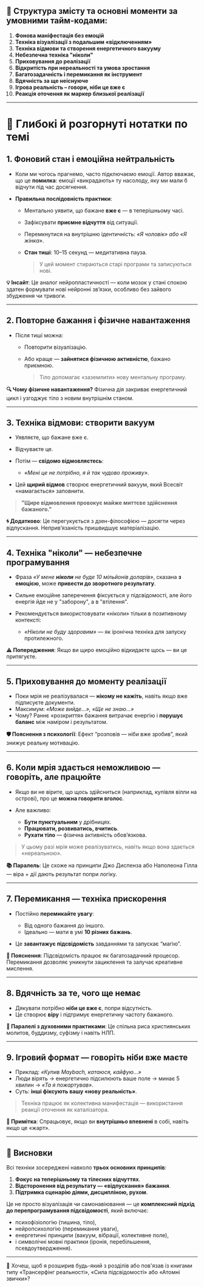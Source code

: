 ## 🧭 Структура змісту та основні моменти за умовними тайм-кодами:

1. **Фонова маніфестація без емоцій**
2. **Техніка візуалізації з подальшим «відключенням»**
3. **Техніка відмови та створення енергетичного вакууму**
4. **Небезпечна техніка "ніколи"**
5. **Приховування до реалізації**
6. **Відкритість при нереальності та умова зростання**
7. **Багатозадачність і перемикання як інструмент**
8. **Вдячність за ще неіснуюче**
9. **Ігрова реальність – говори, ніби це вже є**
10. **Реакція оточення як маркер близької реалізації**

---

# 🧠 Глибокі й розгорнуті нотатки по темі

## 1. **Фоновий стан і емоційна нейтральність**

* Коли ми чогось прагнемо, часто підключаємо емоції. Автор вважає, що це **помилка**: емоції «викрадають» ту насолоду, яку ми мали б відчути під час досягнення.
* **Правильна послідовність практики**:

  * Ментально уявити, що бажане **вже є** — в теперішньому часі.
  * Зафіксувати **приємне відчуття** від ситуації.
  * Перемкнутися на внутрішню ідентичність: *«Я чоловік» або «Я жінка»*.
  * **Стан тиші**: 10–15 секунд — медитативна пауза.

    > У цей момент стираються старі програми та записуються нові.

**💡 Інсайт**: Це аналог нейропластичності — коли мозок у стані спокою здатен формувати нові нейронні зв’язки, особливо без зайвого збудження чи тривоги.

---

## 2. **Повторне бажання і фізичне навантаження**

* Після тиші можна:

  * Повторити візуалізацію.
  * Або краще — **зайнятися фізичною активністю**, бажано приємною.

    > Тіло допомагає «заземлити» нову ментальну програму.

**🔍 Чому фізичне навантаження?**
Фізична дія закриває енергетичний цикл і узгоджує тіло з новим внутрішнім станом.

---

## 3. **Техніка відмови: створити вакуум**

* Уявляєте, що бажане вже є.
* Відчуваєте це.
* Потім — **свідомо відмовляєтесь**:

  * *«Мені це не потрібно, я й так чудово проживу»*.
* Цей **щирий відмов** створює енергетичний вакуум, який Всесвіт «намагається» заповнити.

> **"Щире відмовлення провокує майже миттєве здійснення бажаного."**

**🌀 Додатково**: Це перегукується з дзен-філософією — досягти через відпускання. Неприв’язаність пришвидшує матеріалізацію.

---

## 4. **Техніка "ніколи" — небезпечне програмування**

* Фраза *«У мене **ніколи** не буде 10 мільйонів доларів»*, сказана **з емоцією**, може **привести до зворотного результату**.
* Сильне емоційне заперечення фіксується у підсвідомості, але його енергія йде не у "заборону", а в "втілення".
* Рекомендується використовувати «ніколи» тільки в позитивному контексті:

  * *«Ніколи не буду здоровим»* — як іронічна техніка для запуску протилежного.

**⚠️ Попередження**: Якщо ви щиро емоційно відкидаєте щось — ви це притягуєте.

---

## 5. **Приховування до моменту реалізації**

* Поки мрія не реалізувалася — **нікому не кажіть**, навіть якщо вже підписуєте документи.
* Максимум: *«Може вийде…», «Ще не знаю…»*
* Чому? Раннє «розкриття» бажання витрачає енергію і **порушує баланс** між наміром і результатом.

**🛡️ Пояснення з психології**: Ефект “розповів — ніби вже зробив”, який знижує реальну мотивацію.

---

## 6. **Коли мрія здається неможливою — говоріть, але працюйте**

* Якщо ви не вірите, що щось здійсниться (наприклад, купівля вілли на острові), про це **можна говорити вголос**.
* Але важливо:

  * **Бути пунктуальним** у дрібницях.
  * **Працювати, розвиватись, вчитись**.
  * **Рухати тіло** — фізична активність обов’язкова.

> У цьому разі мрія може реалізуватись, навіть якщо вона здається «нереальною».

**📚 Паралель**: Це схоже на принципи Джо Диспенза або Наполеона Гілла — віра + дії дають результат попри логіку.

---

## 7. **Перемикання — техніка прискорення**

* Постійно **перемикайте увагу**:

  * Від одного бажання до іншого.
  * Ідеально — мати в умі **10 різних бажань**.
* Це **завантажує підсвідомість** завданнями та запускає “магію”.

**🧠 Пояснення**: Підсвідомість працює як багатозадачний процесор. Перемикання дозволяє уникнути зациклення та залучає креативне мислення.

---

## 8. **Вдячність за те, чого ще немає**

* Дякувати потрібно **ніби це вже є**, попри відсутність.
* Це створює **віру** і підтримує енергетичну частоту бажаного.

**🙏 Паралелі з духовними практиками**: Це спільна риса християнських молитов, буддизму, суфізму і навіть НЛП.

---

## 9. **Ігровий формат — говоріть ніби вже маєте**

* Приклад: *«Купив Maybach, катаюся, кайфую...»*
* Люди вірять → енергетично підсилюють ваше поле → минає 5 хвилин → *«Та я пожартував»*.
* Суть: **інші фіксують вашу «нову реальність»**.

> Техніка працює як колективна манифестація — використання реакції оточення як каталізатора.

**📌 Примітка**: Спрацьовує, якщо ви **внутрішньо впевнені** в собі, навіть якщо це «жарт».

---

## 📍 Висновки

Всі техніки зосереджені навколо **трьох основних принципів**:

1. **Фокус на теперішньому та тілесних відчуттях**.
2. **Відсторонення від результату — «відпускання» бажання**.
3. **Підтримка сценарію діями, дисципліною, рухом**.

Це не просто візуалізація чи самонавіювання — це **комплексний підхід до перепрограмування підсвідомості**, який включає:

* психофізіологію (тишина, тіло),
* нейропсихологію (перемикання уваги),
* енергетичні принципи (вакуум, вібрації, колективне поле),
* і символічні мовні практики (іронія, перебільшення, псевдоутвердження).

---

🔁 Хочеш, щоб я розширив будь-який з розділів або пов'язав із книгами типу «Трансерфінг реальності», «Сила підсвідомості» або «Атомні звички»?
